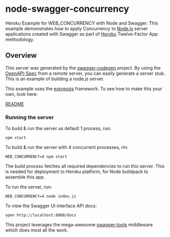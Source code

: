 # node-swagger-concurrency
Heroku Example for WEB_CONCURRENCY with Node and Swagger. This example demonstrates how to apply Concurrency to [Node.js](https://nodejs.org) server applications created with Swagger as part of [Heroku](https://www.heroku.com/platform) Twelve-Factor App methodology.

## Overview
This server was generated by the [swagger-codegen](https://github.com/swagger-api/swagger-codegen) project.  By using the [OpenAPI-Spec](https://github.com/OAI/OpenAPI-Specification) from a remote server, you can easily generate a server stub.  This is an example of building a node.js server.

This example uses the [expressjs](http://expressjs.com/) framework.  To see how to make this your own, look here:

[README](https://github.com/swagger-api/swagger-codegen/blob/master/README.md)

### Running the server
To build & run the server as default 1 process, run:

```
npm start
```

To build & run the server with 4 concurrent processes, rin:

```
WEB_CONCURRENCY=4 npm start
```

The build process fetches all required dependencies to run this server. This is needed for deployment to Heroku platform, for Node buildpack to assemble this app.

To run the server, run:

```
WEB_CONCURRENCY=4 node index.js
```

To view the Swagger UI interface API docs:

```
open http://localhost:8080/docs
```

This project leverages the mega-awesome [swagger-tools](https://github.com/apigee-127/swagger-tools) middleware which does most all the work.
